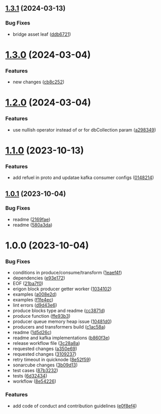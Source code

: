 ## [1.3.1](https://github.com/0xPolygon/chain-indexer-framework/compare/1.3.0...1.3.1) (2024-03-13)


### Bug Fixes

* bridge asset leaf ([ddb6721](https://github.com/0xPolygon/chain-indexer-framework/commit/ddb672156ead0b71605251169af115b6cde5c9f1))

# [1.3.0](https://github.com/0xPolygon/chain-indexer-framework/compare/1.2.0...1.3.0) (2024-03-04)


### Features

* new changes ([cb8c252](https://github.com/0xPolygon/chain-indexer-framework/commit/cb8c252ac46fad6d1abf63e39def0caf48a24d93))

# [1.2.0](https://github.com/0xPolygon/chain-indexer-framework/compare/1.1.0...1.2.0) (2024-03-04)


### Features

* use nullish operator instead of or for dbCollection param ([a298349](https://github.com/0xPolygon/chain-indexer-framework/commit/a2983499b766351dd9db1f826e192ef54b9d7e7a))

# [1.1.0](https://github.com/0xPolygon/chain-indexer-framework/compare/1.0.1...1.1.0) (2023-10-13)


### Features

* add refuel in proto and updatae kafka consumer configs ([0148214](https://github.com/0xPolygon/chain-indexer-framework/commit/014821415d01a2b822b8c3a0173126a65a5b2c93))

## [1.0.1](https://github.com/0xPolygon/chain-indexer-framework/compare/1.0.0...1.0.1) (2023-10-04)


### Bug Fixes

* readme ([2169fae](https://github.com/0xPolygon/chain-indexer-framework/commit/2169fae273ebc99c5fd30248bd7dd5ee72c59d4a))
* readme ([580a3da](https://github.com/0xPolygon/chain-indexer-framework/commit/580a3dae676129aacef1ed1d196ccfb9a6b85e71))

# 1.0.0 (2023-10-04)


### Bug Fixes

* conditions in produce/consume/transform ([1eaef4f](https://github.com/0xPolygon/chain-indexer-framework/commit/1eaef4f7287e13a3a06adae46fc54980efb73722))
* dependencies ([e93e172](https://github.com/0xPolygon/chain-indexer-framework/commit/e93e17243183d0784dcf0cd03755f1a0c764aa0d))
* EOF ([21ba7f0](https://github.com/0xPolygon/chain-indexer-framework/commit/21ba7f05f71b722222a0aef60c83d513db4fd21e))
* erigon block producer getter worker ([1034102](https://github.com/0xPolygon/chain-indexer-framework/commit/10341024d7a8ba6c99a4a324450207c1da75f4b7))
* examples ([a008e2d](https://github.com/0xPolygon/chain-indexer-framework/commit/a008e2d6c0eb058ee550078e7aded89aaa0605f8))
* examples ([f1fe4ec](https://github.com/0xPolygon/chain-indexer-framework/commit/f1fe4eceab0d930e3940fcca8609f7ead0843ac0))
* lint errors ([d9d43e6](https://github.com/0xPolygon/chain-indexer-framework/commit/d9d43e62c5ad5ef48f0d7e2b0b6a4958e9ec44e6))
* produce blocks type and readme ([cc3871d](https://github.com/0xPolygon/chain-indexer-framework/commit/cc3871d87e3329ccc82928dfafb379fb1006c785))
* produce function ([ffe93b3](https://github.com/0xPolygon/chain-indexer-framework/commit/ffe93b3d6a4af16841729fe3c447dfd606df0024))
* producer queue memory heap issue ([10481d0](https://github.com/0xPolygon/chain-indexer-framework/commit/10481d0fea649af2714049254d51d00c85e20597))
* producers and transformers build ([c1ac58a](https://github.com/0xPolygon/chain-indexer-framework/commit/c1ac58a36f26da93d535ca065bd26d8be5543700))
* readme ([1d5d26c](https://github.com/0xPolygon/chain-indexer-framework/commit/1d5d26c21e228b4471fdc851e4751e9861100427))
* readme and kafka implementations ([b860f3e](https://github.com/0xPolygon/chain-indexer-framework/commit/b860f3ee22d056cd45108a1fd5e99778c12ac1dc))
* release workflow file ([3c28a8a](https://github.com/0xPolygon/chain-indexer-framework/commit/3c28a8ae211ebeaeb1961b9b53f3b284d035365a))
* requested changes ([a350e69](https://github.com/0xPolygon/chain-indexer-framework/commit/a350e69a383f663821b39313357ff02c51997eb0))
* requested changes ([3109237](https://github.com/0xPolygon/chain-indexer-framework/commit/3109237b3816d129fc2881952db62ff66409d2d8))
* retry timeout in quicknode ([8e52f59](https://github.com/0xPolygon/chain-indexer-framework/commit/8e52f597dc8b7b7ca1cd29cc6ea0add606f33b04))
* sonarcube changes ([3b09d13](https://github.com/0xPolygon/chain-indexer-framework/commit/3b09d1305f5b59a20ab036db72f57670d6dc24a4))
* test cases ([87b3232](https://github.com/0xPolygon/chain-indexer-framework/commit/87b32321100a81ccedc10dc400865068dd221fa5))
* tests ([6d32434](https://github.com/0xPolygon/chain-indexer-framework/commit/6d3243400988f63dea90ea9eadf11a1ef86960f4))
* workflow ([8e54226](https://github.com/0xPolygon/chain-indexer-framework/commit/8e54226638369d93f0dc0dc8f144965ee00e4d39))


### Features

* add code of conduct and contribution guidelines ([e0f8ef4](https://github.com/0xPolygon/chain-indexer-framework/commit/e0f8ef4679f1f6e88e61d7b11dbd11dc43b6c6e5))
